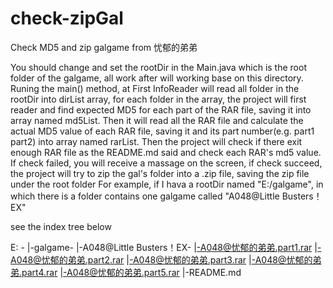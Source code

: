 # check-zipGal
Check MD5 and zip galgame from 忧郁的弟弟

You should change and set the rootDir in the Main.java which is the root folder of the galgame, all work after will working base on this directory.
Runing the main() method, at First InfoReader will read all folder in the rootDir into dirList array, for each folder in the array, the project will first reader and find expected MD5 for each part of the RAR file, saving it into array named md5List. Then it will read all the RAR file and calculate the actual MD5 value of each RAR file, saving it and its part number(e.g. part1 part2) into array named rarList. Then the project will check if there exit enough RAR file as the README.md said and check each RAR's md5 value. If check failed, you will receive a massage on the screen, if check succeed, the project will try to zip the gal's folder into a .zip file, saving the zip file under the root folder
For example, if I hava a rootDir named "E:/galgame", in which there is a folder contains one galgame called "A048@Little Busters！EX"

see the index tree below

E: -
   |-galgame-
            |-A048@Little Busters！EX-
                                     |-A048@忧郁的弟弟.part1.rar
                                     |-A048@忧郁的弟弟.part2.rar
                                     |-A048@忧郁的弟弟.part3.rar
                                     |-A048@忧郁的弟弟.part4.rar
                                     |-A048@忧郁的弟弟.part5.rar
                                     |-README.md
